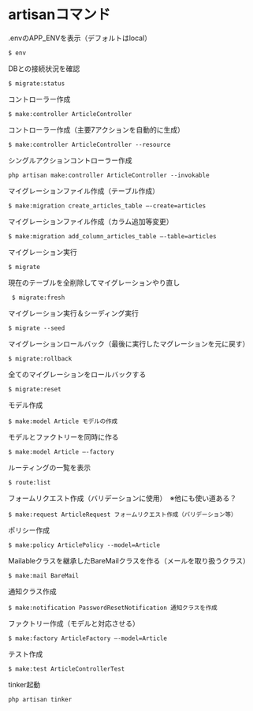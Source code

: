 # artisanコマンド

.envのAPP_ENVを表示（デフォルトはlocal）

    $ env

DBとの接続状況を確認

    $ migrate:status

コントローラー作成

    $ make:controller ArticleController

コントローラー作成（主要7アクションを自動的に生成）

    $ make:controller ArticleController --resource

シングルアクションコントローラー作成

    php artisan make:controller ArticleController --invokable

マイグレーションファイル作成（テーブル作成）

    $ make:migration create_articles_table —-create=articles

マイグレーションファイル作成（カラム追加等変更）

    $ make:migration add_column_articles_table —-table=articles

マイグレーション実行

    $ migrate 

現在のテーブルを全削除してマイグレーションやり直し

     $ migrate:fresh

マイグレーション実行＆シーディング実行

    $ migrate --seed

マイグレーションロールバック（最後に実行したマグレーションを元に戻す）

    $ migrate:rollback

全てのマイグレーションをロールバックする

    $ migrate:reset

モデル作成

    $ make:model Article モデルの作成

モデルとファクトリーを同時に作る

    $ make:model Article —-factory

ルーティングの一覧を表示

    $ route:list

フォームリクエスト作成（バリデーションに使用）　※他にも使い道ある？

    $ make:request ArticleRequest フォームリクエスト作成（バリデーション等）

ポリシー作成

    $ make:policy ArticlePolicy --model=Article

Mailableクラスを継承したBareMailクラスを作る（メールを取り扱うクラス）

    $ make:mail BareMail

通知クラス作成

    $ make:notification PasswordResetNotification 通知クラスを作成

ファクトリー作成（モデルと対応させる）

    $ make:factory ArticleFactory —-model=Article

テスト作成

    $ make:test ArticleControllerTest

tinker起動

    php artisan tinker